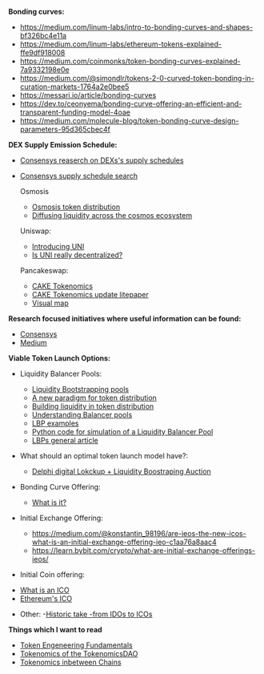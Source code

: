 **Bonding curves:**
* https://medium.com/linum-labs/intro-to-bonding-curves-and-shapes-bf326bc4e11a
* https://medium.com/linum-labs/ethereum-tokens-explained-ffe9df918008
* https://medium.com/coinmonks/token-bonding-curves-explained-7a9332198e0e
* https://medium.com/@simondlr/tokens-2-0-curved-token-bonding-in-curation-markets-1764a2e0bee5
* https://messari.io/article/bonding-curves
* https://dev.to/ceonyema/bonding-curve-offering-an-efficient-and-transparent-funding-model-4oae
* https://medium.com/molecule-blog/token-bonding-curve-design-parameters-95d365cbec4f

**DEX Supply Emission Schedule:**
* [Consensys reaserch on DEXs's supply schedules](https://consensys.net/blog/cryptoeconomic-research/tokenomics-research-september-2021/)
* [Consensys supply schedule search](https://consensys.net/search/?q=supply%20schedule)
  
  Osmosis
  - [Osmosis token distribution](https://medium.com/osmosis/osmo-token-distribution-ae27ea2bb4db)
  - [Diffusing liquidity across the cosmos ecosystem](https://messari.io/article/osmosis-diffusing-liquidity-across-the-cosmos-ecosystem)
  
  Uniswap:
  - [Introducing UNI](https://uniswap.org/blog/uni?utm_campaign=Metamask%20Insitutional&utm_source=hs_email&utm_medium=email&_hsenc=p2ANqtz--Idr_1tnyQrofyOZR73QNdUjvGiwK5E8Fw0jrjCfmsdtiJKqLLAmpFU9fEJHBxrQVG-s_n)
  - [Is UNI really decentralized?](https://insights.glassnode.com/uni-token-is-uniswap-really-decentralized/)
  
  Pancakeswap:
  -	[CAKE Tokenomics](https://docs.pancakeswap.finance/tokenomics/cake/cake-tokenomics)
  -	[CAKE Tokenomics update litepaper](https://v2litepaper.pancakeswap.finance/)
  -	[Visual map](https://1397868517-files.gitbook.io/~/files/v0/b/gitbook-x-prod.appspot.com/o/spaces%2F-MHREX7DHcljbY5IkjgJ-1972196547%2Fuploads%2FTzGQMFtQxQq5eCHq0wiD%2Ftokenomics-chart-0624.png?alt=media&token=47c8b80a-832a-45cb-b003-3fe181dae6c4)

**Research focused initiatives where useful information can be found:**
- [Consensys](https://consensys.net/search/)
- [Medium](https://medium.com)

**Viable Token Launch Options:**
* Liquidity Balancer Pools:
  - [Liquidity Bootstrapping pools](https://docs.balancer.fi/products/balancer-pools/liquidity-bootstrapping-pools-lbps)
  - [A new paradigm for token distribution](https://medium.com/balancer-protocol/a-new-paradigm-for-token-distribution-c82de13626bb)
  - [Building liquidity in token distribution](https://medium.com/balancer-protocol/building-liquidity-into-token-distribution-a49d4286e0d4)
  - [Understanding Balancer pools](https://medium.com/balancer-simulations/understanding-balancer-pools-c2b877dcc082)
  - [LBP examples](https://medium.com/balancer-protocol/a-primer-on-fair-token-launches-and-liquidity-bootstrapping-pools-11bab5ff33a2)
  - [Python code for simulation of a Liquidity Balancer Pool](https://github.com/TokenEngineeringCommunity/BalancerPools_Model)
  - [LBPs general article](https://globalcoinresearch.com/2022/01/19/liquidity-bootstrapping-pools-explained/)

* What should an optimal token launch model have?:
  - [Delphi digital Lokckup  + Liquidity Boostraping Auction](https://twitter.com/Delphi_Digital/status/1466439783710875657/photo/1)

* Bonding Curve Offering:
  - [What is it?](https://medium.com/onomy-protocol/what-is-a-bonding-curve-offering-bco-12518e0a98fc)

* Initial Exchange Offering:
  - https://medium.com/@konstantin_98196/are-ieos-the-new-icos-what-is-an-initial-exchange-offering-ieo-c1aa76a8aac4
  - https://learn.bybit.com/crypto/what-are-initial-exchange-offerings-ieos/

 * Initial Coin offering:
  - [What is an ICO](https://www.investopedia.com/news/what-ico/)
  - [Ethereum's ICO](https://www.gemini.com/cryptopedia/initial-coin-offering-explained-ethereum-ico)

* Other:
-[Historic take -from IDOs to ICOs](https://medium.com/hackernoon/ico-101-history-of-initial-coin-offerings-icos-part-1-from-mastercoin-to-ethereum-4689b7c2326b)
  
**Things which I want to read**
- [Token Engeneering Fundamentals](https://medium.com/tokenengineering/token-engineering-fundamentals-49b15b42fa5)
- [Tokenomics of the TokenomicsDAO](https://ffstrauf.medium.com/defining-the-tokenomics-of-the-tokenomics-dao-34adff0347a4)
- [Tokenomics inbetween Chains](https://medium.com/coinmonks/tokenomics-101-in-between-chains-dc76050f2377)
